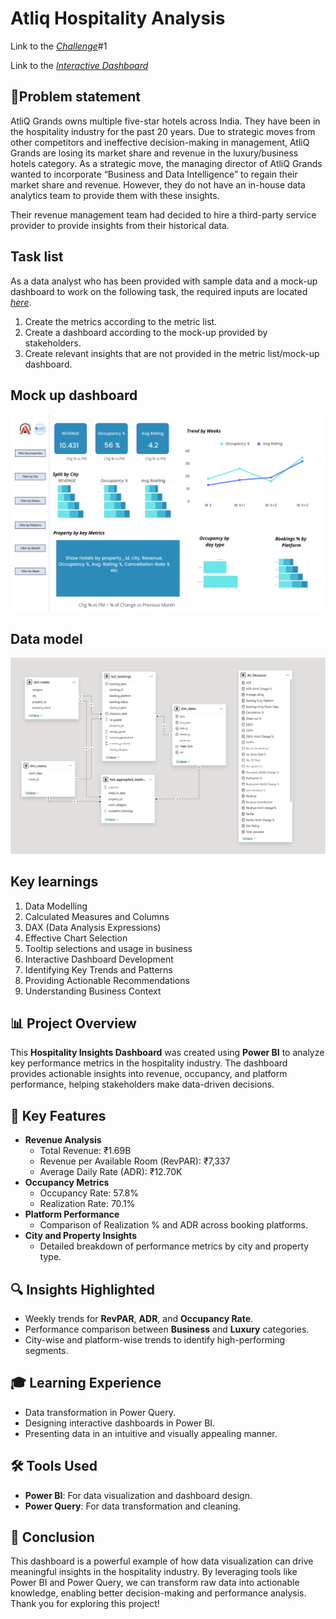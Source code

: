 # Atliq Hospitality Analysis

Link to the  _[Challenge](https://codebasics.io/challenge/codebasics-resume-project-challenge)_#1

Link to the _[Interactive Dashboard](https://app.powerbi.com/view?r=eyJrIjoiNzBhYTNiNDEtNDdjYS00NGU1LTkwYzYtZWJlMmY0NjI5NmZjIiwidCI6ImM2ZTU0OWIzLTVmNDUtNDAzMi1hYWU5LWQ0MjQ0ZGM1YjJjNCJ9)_

## 🎯Problem statement

AtliQ Grands owns multiple five-star hotels across India. They have been in the hospitality industry for the past 20 years. Due to strategic moves from other competitors and ineffective decision-making in management, AtliQ Grands are losing its market share and revenue in the luxury/business hotels category. As a strategic move, the managing director of AtliQ Grands wanted to incorporate “Business and Data Intelligence” to regain their market share and revenue. However, they do not have an in-house data analytics team to provide them with these insights.

Their revenue management team had decided to hire a third-party service provider to provide insights from their historical data.

## Task list

As a data analyst who has been provided with sample data and a mock-up dashboard to work on the following task, the required inputs are located _[here](https://github.com/guntasrikanth/Data_Analyst_Portfolio/tree/b30d3804de05b1ba6368b35170b0c6d88ce3b531/Projects/Power%20BI%20Projects/Atliq%20Hospitality%20Project/Data%20Sets)_.

1. Create the metrics according to the metric list.
2. Create a dashboard according to the mock-up provided by stakeholders.
3. Create relevant insights that are not provided in the metric list/mock-up dashboard.

## Mock up dashboard

![mock up dashboard_atliq grands](https://github.com/guntasrikanth/Data_Analyst_Portfolio/raw/main/Projects/Power%20BI%20Projects/Atliq%20Hospitality%20Project/Model.png)

## Data model

![Data Model](https://github.com/guntasrikanth/Data_Analyst_Portfolio/raw/main/Projects/Power%20BI%20Projects/Atliq%20Hospitality%20Project/Data%20Model.png)

## Key learnings

1.	Data Modelling
2.	Calculated Measures and Columns
3.	DAX (Data Analysis Expressions)
4.	Effective Chart Selection
5.	Tooltip selections and usage in business
6.	Interactive Dashboard Development
7.	Identifying Key Trends and Patterns
8.	Providing Actionable Recommendations
9.	Understanding Business Context

## 📊 Project Overview
This **Hospitality Insights Dashboard** was created using **Power BI** to analyze key performance metrics in the hospitality industry. The dashboard provides actionable insights into revenue, occupancy, and platform performance, helping stakeholders make data-driven decisions.

## 🚀 Key Features
- **Revenue Analysis**
  - Total Revenue: ₹1.69B
  - Revenue per Available Room (RevPAR): ₹7,337
  - Average Daily Rate (ADR): ₹12.70K
- **Occupancy Metrics**
  - Occupancy Rate: 57.8%
  - Realization Rate: 70.1%
- **Platform Performance**
  - Comparison of Realization % and ADR across booking platforms.
- **City and Property Insights**
  - Detailed breakdown of performance metrics by city and property type.

## 🔍 Insights Highlighted
- Weekly trends for **RevPAR**, **ADR**, and **Occupancy Rate**.
- Performance comparison between **Business** and **Luxury** categories.
- City-wise and platform-wise trends to identify high-performing segments.

## 🎓 Learning Experience
- Data transformation in Power Query.
- Designing interactive dashboards in Power BI.
- Presenting data in an intuitive and visually appealing manner.

## 🛠️ Tools Used
- **Power BI**: For data visualization and dashboard design.
- **Power Query**: For data transformation and cleaning.

## 🔗 Conclusion
This dashboard is a powerful example of how data visualization can drive meaningful insights in the hospitality industry. By leveraging tools like Power BI and Power Query, we can transform raw data into actionable knowledge, enabling better decision-making and performance analysis. Thank you for exploring this project!
